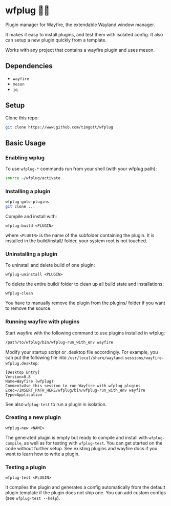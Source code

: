 # wfplug :electric_plug::fire:

Plugin manager for Wayfire, the extendable Wayland window manager.

It makes it easy to install plugins, and test them with isolated config. It also can setup a new plugin quickly from a template.

Works with any project that contains a wayfire plugin and uses meson.

## Dependencies

- `wayfire`
- `meson`
- `jq`

## Setup

Clone this repo:

```bash
git clone https://www.github.com/timgott/wfplug
```

## Basic Usage

### Enabling wplug

To use `wfplug-*` commands run from your shell (with your wfplug path):

```bash
source ~/wfplug/activate
```

### Installing a plugin

```bash
wfplug-goto-plugins
git clone ...
```

Compile and install with:

```
wfplug-build <PLUGIN>
```

where `<PLUGIN>` is the name of the subfolder containing the plugin. It is installed in the build/install/ folder, your system root is not touched.

### Uninstalling a plugin

To uninstall and delete build of one plugin:

```
wfplug-uninstall <PLUGIN>
```

To delete the entire build/ folder to clean up all build state and installations:

```
wfplug-clean
```

You have to manually remove the plugin from the plugins/ folder if you want to remove the source.


### Running wayfire with plugins

Start wayfire with the following command to use plugins installed in wfplug:

```bash
/path/to/wfplug/bin/wfplug-run_with_env wayfire
```

Modify your startup script or .desktop file accordingly. For example, you can put the following file into `/usr/local/share/wayland-sessions/wayfire-wfplug.desktop`:

```
[Desktop Entry]
Version=0.8
Name=Wayfire (wfplug)
Comment=Use this session to run Wayfire with wfplug plugins
Exec=/INSERT_PATH_HERE/wfplug/bin/wfplug-run_with_env wayfire
Type=Application
```

See also `wfplug-test` to run a plugin in isolation.


### Creating a new plugin

```
wfplug-new <NAME>
```

The generated plugin is empty but ready to compile and install with `wfplug-compile`, as well as for testing with `wfplug-test`. You can get started on the code without further setup. See existing plugins and wayfire docs if you want to learn how to write a plugin.


### Testing a plugin

```
wfplug-test <PLUGIN>
```

It compiles the plugin and generates a config automatically from the default plugin template if the plugin does not ship one. You can add custom configs (see `wfplug-test --help`).
